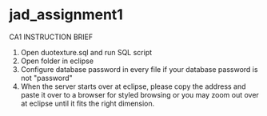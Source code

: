 # jad_assignment1

CA1 INSTRUCTION BRIEF

1. Open duotexture.sql and run SQL script
2. Open folder in eclipse
3. Configure database password in every file if your database password is not "password"
4. When the server starts over at eclipse, please copy the address and paste it over to a browser for styled browsing or you may zoom out over at eclipse until it fits the right dimension.